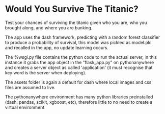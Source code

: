# Would You Survive The Titanic?

Test your chances of surviving the titanic given who you are, who you brought along, and where you are bunking.

The app uses the dash framework, predicting with a random forest classifier to produce a probability of survival, this model was pickled as model.pkl and recalled in the app, no update learning occurs.  

The %wsgi.py file contains the python code to run the actual server, in this instance it grabs the app object in the "flask_app.py" on pythonanywhere and creates a server object as called 'application' (it must recognise that key word is the server when deploying).

The assets folder is again a default for dash where local images and css files are assumed to live.

The pythonanywhere environment has many python libraries preinstalled (dash, pandas, scikit, xgboost, etc), therefore little to no need to create a virtual environment.